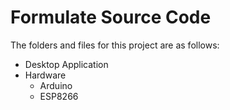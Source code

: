 # Formulate Source Code

The folders and files for this project are as follows:
- Desktop Application
- Hardware
  - Arduino
  - ESP8266
